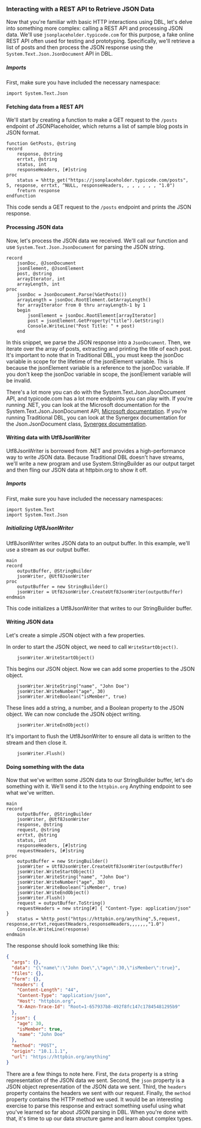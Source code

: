 ### Interacting with a REST API to Retrieve JSON Data

Now that you're familiar with basic HTTP interactions using DBL, let's delve into something more complex: calling a REST API and processing JSON data. We'll use `jsonplaceholder.typicode.com` for this purpose, a fake online REST API often used for testing and prototyping. Specifically, we'll retrieve a list of posts and then process the JSON response using the `System.Text.Json.JsonDocument` API in DBL.

##### Imports
First, make sure you have included the necessary namespace:

```dbl
import System.Text.Json
```

#### Fetching data from a REST API

We'll start by creating a function to make a GET request to the `/posts` endpoint of JSONPlaceholder, which returns a list of sample blog posts in JSON format.

```dbl
function GetPosts, @string
record
    response, @string
    errtxt, @string
    status, int
    responseHeaders, [#]string
proc
    status = %http_get("https://jsonplaceholder.typicode.com/posts", 5, response, errtxt, ^NULL, responseHeaders, , , , , , , "1.0")
    freturn response
endfunction
```

This code sends a GET request to the `/posts` endpoint and prints the JSON response.

#### Processing JSON data

Now, let's process the JSON data we received. We'll call our function and use `System.Text.Json.JsonDocument` for parsing the JSON string.

```dbl
record
    jsonDoc, @JsonDocument
    jsonElement, @JsonElement
    post, @string
    arrayIterator, int
    arrayLength, int
proc
    jsonDoc = JsonDocument.Parse(%GetPosts())
    arrayLength = jsonDoc.RootElement.GetArrayLength()
    for arrayIterator from 0 thru arrayLength-1 by 1
    begin
        jsonElement = jsonDoc.RootElement[arrayIterator]
        post = jsonElement.GetProperty("title").GetString()
        Console.WriteLine("Post Title: " + post)
    end
```

In this snippet, we parse the JSON response into a `JsonDocument`. Then, we iterate over the array of posts, extracting and printing the title of each post. It's important to note that in Traditional DBL, you must keep the jsonDoc variable in scope for the lifetime of the jsonElement variable. This is because the jsonElement variable is a reference to the jsonDoc variable. If you don't keep the jsonDoc variable in scope, the jsonElement variable will be invalid.

There's a lot more you can do with the System.Text.Json.JsonDocument API<!--should this be class instead of API?-->, and typicode.com has a lot more endpoints you can play with. If you're running .NET, you can look at the Microsoft documentation for the System.Text.Json.JsonDocument API<!--class?-->, [Microsoft documentation](https://docs.microsoft.com/en-us/dotnet/api/system.text.json.jsondocument?view=net-5.0). If you're running Traditional DBL, you can look at the Synergex documentation for the Json.JsonDocument class, [Synergex documentation](https://www.synergex.com/docs/versions/v121/index.htm#lrm/lrmChap10JSONJSONDOCUMENT.htm).

#### Writing data with Utf8JsonWriter
Utf8JsonWriter is borrowed from .NET and provides a high-performance way to write JSON data. Because Traditional DBL doesn't have streams,<!--explain what streams are and why they are necessary--> we'll write a new program and use System.StringBuilder as our output target and then fling our JSON data at httpbin.org to show it off.

##### Imports
First, make sure you have included the necessary namespaces:

```dbl
import System.Text
import System.Text.Json
```

##### Initializing Utf8JsonWriter

Utf8JsonWriter writes JSON data to an output buffer. In this example, we'll use a stream as our output buffer.

```dbl
main
record
    outputBuffer, @StringBuilder
    jsonWriter, @Utf8JsonWriter
proc
    outputBuffer = new StringBuilder()
    jsonWriter = Utf8JsonWriter.CreateUtf8JsonWriter(outputBuffer)
endmain
```

This code initializes a Utf8JsonWriter that writes to our StringBuilder buffer.

#### Writing JSON data

Let's create a simple JSON object with a few properties. 

In order to start the JSON object, we need to call `WriteStartObject()`.

```dbl,ignore,does_not_compile
    jsonWriter.WriteStartObject()
```

This begins our JSON object. Now we can add some properties to the JSON object.

```dbl,ignore,does_not_compile
    jsonWriter.WriteString("name", "John Doe")
    jsonWriter.WriteNumber("age", 30)
    jsonWriter.WriteBoolean("isMember", true)
```

These lines add a string, a number, and a Boolean property to the JSON object. We can now conclude the JSON object writing.

```dbl,ignore,does_not_compile
    jsonWriter.WriteEndObject()
```
It's important to flush the Utf8JsonWriter to ensure all data is written to the stream and then close it.

```dbl,ignore,does_not_compile
    jsonWriter.Flush()
```

#### Doing something with the data
Now that we've written some JSON data to our StringBuilder buffer, let's do something with it. We'll send it to the `httpbin.org` Anything endpoint to see what we've written.

```dbl
main
record
    outputBuffer, @StringBuilder
    jsonWriter, @Utf8JsonWriter
    response, @string
    request, @string
    errtxt, @string
    status, int
    responseHeaders, [#]string
    requestHeaders, [#]string
proc
    outputBuffer = new StringBuilder()
    jsonWriter = Utf8JsonWriter.CreateUtf8JsonWriter(outputBuffer)
    jsonWriter.WriteStartObject()
    jsonWriter.WriteString("name", "John Doe")
    jsonWriter.WriteNumber("age", 30)
    jsonWriter.WriteBoolean("isMember", true)
    jsonWriter.WriteEndObject()
    jsonWriter.Flush()
    request = outputBuffer.ToString()
    requestHeaders = new string[#] { "Content-Type: application/json" }
    status = %http_post("https://httpbin.org/anything",5,request, response,errtxt,requestHeaders,responseHeaders,,,,,,,"1.0")
    Console.WriteLine(response)
endmain
```

The response should look something like this:
```json
{
  "args": {},
  "data": "{\"name\":\"John Doe\",\"age\":30,\"isMember\":true}",
  "files": {},
  "form": {},
  "headers": {
    "Content-Length": "44",
    "Content-Type": "application/json",
    "Host": "httpbin.org",
    "X-Amzn-Trace-Id": "Root=1-657937b8-492f8fc147c17845481295b9"
  },
  "json": {
    "age": 30,
    "isMember": true,
    "name": "John Doe"
  },
  "method": "POST",
  "origin": "10.1.1.1",
  "url": "https://httpbin.org/anything"
}
```

There are a few things to note here. First, the `data` property is a string representation of the JSON data we sent. Second, the `json` property is a JSON object representation of the JSON data we sent. Third, the `headers` property contains the headers we sent with our request. Finally, the `method` property contains the HTTP method we used. It would be an interesting exercise to parse this response and extract something useful using what you've learned so far about JSON parsing in DBL. When you're done with that, it's time to up our data structure game and learn about complex types.
